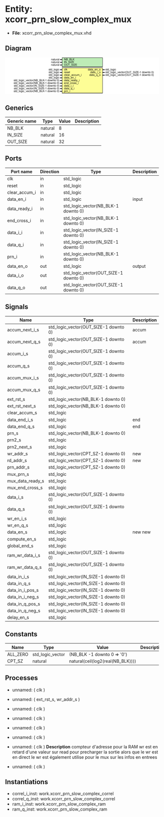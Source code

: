 # Entity: xcorr_prn_slow_complex_mux

- **File**: xcorr_prn_slow_complex_mux.vhd
## Diagram

![Diagram](xcorr_prn_slow_complex_mux.svg "Diagram")
## Generics

| Generic name | Type    | Value | Description |
| ------------ | ------- | ----- | ----------- |
| NB_BLK       | natural | 8     |             |
| IN_SIZE      | natural | 16    |             |
| OUT_SIZE     | natural | 32    |             |
## Ports

| Port name     | Direction | Type                                  | Description |
| ------------- | --------- | ------------------------------------- | ----------- |
| clk           | in        | std_logic                             |             |
| reset         | in        | std_logic                             |             |
| clear_accum_i | in        | std_logic                             |             |
| data_en_i     | in        | std_logic                             | input       |
| data_ready_i  | in        | std_logic_vector(NB_BLK-1 downto 0)   |             |
| end_cross_i   | in        | std_logic_vector(NB_BLK-1 downto 0)   |             |
| data_i_i      | in        | std_logic_vector(IN_SIZE-1 downto 0)  |             |
| data_q_i      | in        | std_logic_vector(IN_SIZE-1 downto 0)  |             |
| prn_i         | in        | std_logic_vector(NB_BLK-1 downto 0)   |             |
| data_en_o     | out       | std_logic                             | output      |
| data_i_o      | out       | std_logic_vector(OUT_SIZE-1 downto 0) |             |
| data_q_o      | out       | std_logic_vector(OUT_SIZE-1 downto 0) |             |
## Signals

| Name             | Type                                  | Description |
| ---------------- | ------------------------------------- | ----------- |
| accum_next_i_s   | std_logic_vector(OUT_SIZE-1 downto 0) | accum       |
|  accum_next_q_s  | std_logic_vector(OUT_SIZE-1 downto 0) | accum       |
| accum_i_s        | std_logic_vector(OUT_SIZE-1 downto 0) |             |
|  accum_q_s       | std_logic_vector(OUT_SIZE-1 downto 0) |             |
| accum_mux_i_s    | std_logic_vector(OUT_SIZE-1 downto 0) |             |
|  accum_mux_q_s   | std_logic_vector(OUT_SIZE-1 downto 0) |             |
| ext_rst_s        | std_logic_vector(NB_BLK-1 downto 0)   |             |
|  ext_rst_next_s  | std_logic_vector(NB_BLK-1 downto 0)   |             |
| clear_accum_s    | std_logic                             |             |
| data_end_i_s     | std_logic                             | end         |
|  data_end_q_s    | std_logic                             | end         |
| prn_s            | std_logic_vector(NB_BLK-1 downto 0)   |             |
| prn2_s           | std_logic                             |             |
|  prn2_next_s     | std_logic                             |             |
| wr_addr_s        | std_logic_vector(CPT_SZ-1 downto 0)   | new         |
|  rd_addr_s       | std_logic_vector(CPT_SZ-1 downto 0)   | new         |
| prn_addr_s       | std_logic_vector(CPT_SZ-1 downto 0)   |             |
| mux_prn_s        | std_logic                             |             |
| mux_data_ready_s | std_logic                             |             |
| mux_end_cross_s  | std_logic                             |             |
| data_i_s         | std_logic_vector(OUT_SIZE-1 downto 0) |             |
|  data_q_s        | std_logic_vector(OUT_SIZE-1 downto 0) |             |
| wr_en_i_s        | std_logic                             |             |
|  wr_en_q_s       | std_logic                             |             |
| data_en_s        | std_logic                             | new new     |
| compute_en_s     | std_logic                             |             |
| global_end_s     | std_logic                             |             |
| ram_wr_data_i_s  | std_logic_vector(OUT_SIZE-1 downto 0) |             |
|  ram_wr_data_q_s | std_logic_vector(OUT_SIZE-1 downto 0) |             |
| data_in_i_s      | std_logic_vector(IN_SIZE-1 downto 0)  |             |
|  data_in_q_s     | std_logic_vector(IN_SIZE-1 downto 0)  |             |
| data_in_i_pos_s  | std_logic_vector(IN_SIZE-1 downto 0)  |             |
|  data_in_i_neg_s | std_logic_vector(IN_SIZE-1 downto 0)  |             |
| data_in_q_pos_s  | std_logic_vector(IN_SIZE-1 downto 0)  |             |
|  data_in_q_neg_s | std_logic_vector(IN_SIZE-1 downto 0)  |             |
| delay_en_s       | std_logic                             |             |
## Constants

| Name     | Type             | Value                              | Description |
| -------- | ---------------- | ---------------------------------- | ----------- |
| ALL_ZERO | std_logic_vector |  (NB_BLK -1 downto 0 => '0')       |             |
| CPT_SZ   | natural          |  natural(ceil(log2(real(NB_BLK)))) |             |
## Processes
- unnamed: ( clk )
- unnamed: ( ext_rst_s, wr_addr_s )
- unnamed: ( clk )
- unnamed: ( clk )
- unnamed: ( clk )
- unnamed: ( clk )
- unnamed: ( clk )
**Description**
compteur d'adresse pour la RAM
wr est en retard d'une valeur sur read pour precharger
la sortie alors que le wr est en direct
le wr est également utilise pour le mux sur les infos en entrees

- unnamed: ( clk )
## Instantiations

- correl_i_inst: work.xcorr_prn_slow_complex_correl
- correl_q_inst: work.xcorr_prn_slow_complex_correl
- ram_i_inst: work.xcorr_prn_slow_complex_ram
- ram_q_inst: work.xcorr_prn_slow_complex_ram
